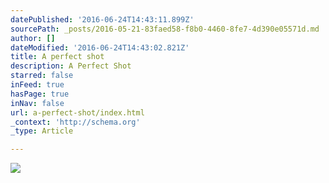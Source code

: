 ```yaml
---
datePublished: '2016-06-24T14:43:11.899Z'
sourcePath: _posts/2016-05-21-83faed58-f8b0-4460-8fe7-4d390e05571d.md
author: []
dateModified: '2016-06-24T14:43:02.821Z'
title: A perfect shot
description: A Perfect Shot
starred: false
inFeed: true
hasPage: true
inNav: false
url: a-perfect-shot/index.html
_context: 'http://schema.org'
_type: Article

---
```

![](https://s3-us-west-2.amazonaws.com/the-grid-img/p/b95ede966208d0b994792b8afd3e33c2dc89af69.jpg)